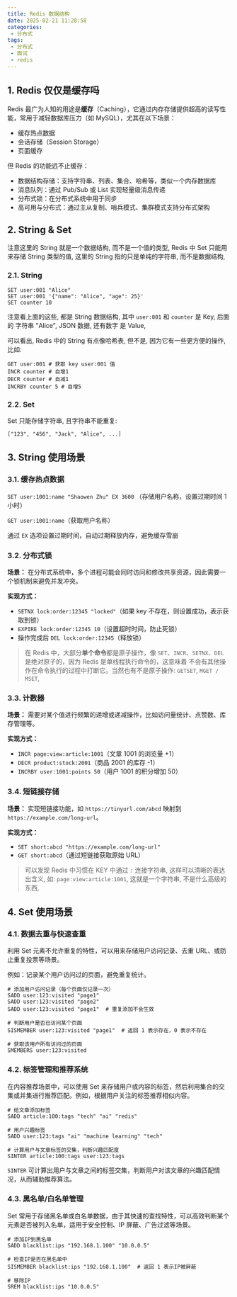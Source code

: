 ```yaml
---
title: Redis 数据结构
date: 2025-02-21 11:28:58
categories:
 - 分布式
tags:
 - 分布式
 - 面试
 - redis
---
```


## 1. Redis  仅仅是缓存吗

Redis 最广为人知的用途是**缓存**（Caching），它通过内存存储提供超高的读写性能，常用于减轻数据库压力（如 MySQL），尤其在以下场景：

- 缓存热点数据
- 会话存储（Session Storage）
- 页面缓存

但 Redis 的功能远不止缓存：

- 数据结构存储：支持字符串、列表、集合、哈希等，类似一个内存数据库
- 消息队列：通过 Pub/Sub 或 List 实现轻量级消息传递
- 分布式锁：在分布式系统中用于同步
- 高可用与分布式：通过主从复制、哨兵模式、集群模式支持分布式架构

## 2. String & Set

注意这里的 String 就是一个数据结构, 而不是一个值的类型, Redis 中 Set 只能用来存储 String 类型的值, 这里的 String 指的只是单纯的字符串, 而不是数据结构, 

### 2.1. String

```
SET user:001 "Alice"
SET user:001 '{"name": "Alice", "age": 25}'
SET counter 10
```

注意看上面的这些, 都是 String 数据结构, 其中 `user:001` 和 `counter` 是 Key, 后面的 字符串 "Alice", JSON 数据, 还有数字 是 Value,

可以看出, Redis 中的 String 有点像哈希表, 但不是, 因为它有一些更方便的操作, 比如:

```shell
GET user:001 # 获取 key user:001 值
INCR counter # 自增1
DECR counter # 自减1
INCRBY counter 5 # 自增5
```

### 2.2. Set

Set 只能存储字符串, 且字符串不能重复:

```
["123", "456", "Jack", "Alice", ...]
```

## 3. String 使用场景

### 3.1. 缓存热点数据

`SET user:1001:name "Shaowen Zhu" EX 3600` （存储用户名称，设置过期时间 1 小时）

`GET user:1001:name`（获取用户名称）

通过 `EX` 选项设置过期时间，自动过期释放内存，避免缓存雪崩

### 3.2. 分布式锁

**场景：** 在分布式系统中，多个进程可能会同时访问和修改共享资源，因此需要一个锁机制来避免并发冲突。

**实现方式：**

- `SETNX lock:order:12345 "locked"`（如果 key 不存在，则设置成功，表示获取到锁）
- `EXPIRE lock:order:12345 10`（设置超时时间，防止死锁）
- 操作完成后 `DEL lock:order:12345`（释放锁）

> 在 Redis 中，大部分**单个命令**都是原子操作，像 `SET`、`INCR`、`SETNX`、`DEL` 是绝对原子的，因为 Redis 是单线程执行命令的，这意味着 不会有其他操作在命令执行的过程中打断它。当然也有不是原子操作: `GETSET`, `MGET / MSET`, 

### 3.3. 计数器

**场景：** 需要对某个值进行频繁的递增或递减操作，比如访问量统计、点赞数、库存管理等。

**实现方式：**

- `INCR page:view:article:1001`（文章 1001 的浏览量 +1）
- `DECR product:stock:2001`（商品 2001 的库存 -1）
- `INCRBY user:1001:points 50`（用户 1001 的积分增加 50）

### 3.4. 短链接存储

**场景：** 实现短链接功能，如 `https://tinyurl.com/abcd` 映射到 `https://example.com/long-url`。

**实现方式：**

- `SET short:abcd "https://example.com/long-url"`
- `GET short:abcd`（通过短链接获取原始 URL）

> 可以发现 Redis 中习惯在 KEY 中通过 `:` 连接字符串, 这样可以清晰的表达出含义, 如: `page:view:article:1001`, 这就是一个字符串, 不是什么高级的东西, 

## 4. Set 使用场景

### 4.1. 数据去重与快速查重

利用 Set 元素不允许重复的特性，可以用来存储用户访问记录、去重 URL、或防止重复投票等场景。

例如：记录某个用户访问过的页面，避免重复统计。

```redis
# 添加用户访问记录（每个页面仅记录一次）
SADD user:123:visited "page1"
SADD user:123:visited "page2"
SADD user:123:visited "page1"  # 重复添加不会生效

# 判断用户是否已访问某个页面
SISMEMBER user:123:visited "page1"  # 返回 1 表示存在，0 表示不存在

# 获取该用户所有访问过的页面
SMEMBERS user:123:visited
```

### 4.2. 标签管理和推荐系统

在内容推荐场景中，可以使用 Set 来存储用户或内容的标签，然后利用集合的交集或并集进行推荐匹配。例如，根据用户关注的标签推荐相似内容。

```redis
# 给文章添加标签
SADD article:100:tags "tech" "ai" "redis"

# 用户兴趣标签
SADD user:123:tags "ai" "machine learning" "tech"

# 计算用户与文章标签的交集，判断兴趣匹配度
SINTER article:100:tags user:123:tags
```

`SINTER` 可计算出用户与文章之间的标签交集，判断用户对该文章的兴趣匹配情况，从而辅助推荐算法。

### 4.3. 黑名单/白名单管理

Set 常用于存储黑名单或白名单数据，由于其快速的查找特性，可以高效判断某个元素是否被列入名单，适用于安全控制、IP 屏蔽、广告过滤等场景。

```redis
# 添加IP到黑名单
SADD blacklist:ips "192.168.1.100" "10.0.0.5"

# 检查IP是否在黑名单中
SISMEMBER blacklist:ips "192.168.1.100"  # 返回 1 表示IP被屏蔽

# 移除IP
SREM blacklist:ips "10.0.0.5"
```

